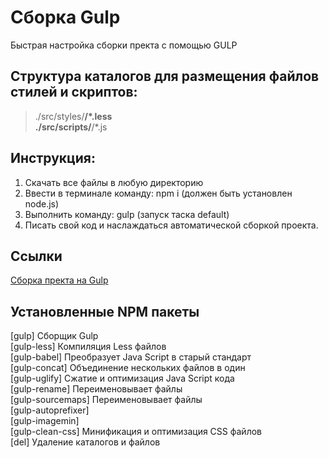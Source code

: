 # Сборка Gulp
Быстрая настройка сборки пректа с помощью GULP

## Структура каталогов для размещения файлов стилей и скриптов:
>./src/styles/**/*.less  
>./src/scripts/**/*.js

## Инструкция:
1. Скачать все файлы в любую директорию
2. Ввести в терминале команду: npm i (должен быть установлен node.js)
3. Выполнить команду: gulp (запуск таска default)
4. Писать свой код и наслаждаться автоматической сборкой проекта.

## Ссылки
[Сборка пректа на Gulp](https://sergsvet87.github.io/MyGulpBuild/)

## Установленные NPM пакеты
[gulp] Сборщик Gulp  
[gulp-less] Компиляция Less файлов  
[gulp-babel] Преобразует Java Script в старый стандарт  
[gulp-concat] Объединение нескольких файлов в один  
[gulp-uglify] Сжатие и оптимизация Java Script кода  
[gulp-rename] Переименовывает файлы  
[gulp-sourcemaps] Переименовывает файлы  
[gulp-autoprefixer]   
[gulp-imagemin]   
[gulp-clean-css] Минификация и оптимизация CSS файлов  
[del] Удаление каталогов и файлов